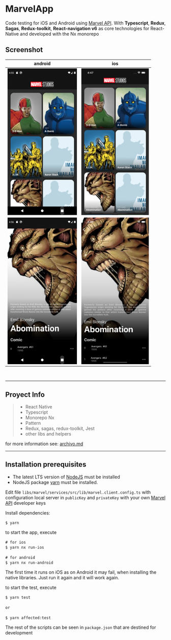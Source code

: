 # MarvelApp

Code testing for iOS and Android using [Marvel API](https://developer.marvel.com/docs). With **Typescript**, **Redux**, **Sagas**, **Redux-toolkit**, **React-navigation v6** as core technologies for React-Native and developed with the Nx monorepo

## Screenshot

| android                                                                                   | ios                                                                               |
| ----------------------------------------------------------------------------------------- | --------------------------------------------------------------------------------- |
| <img src="./promo/android1.png" data-canonical-src="./promo/android1.png" height="460" /> | <img src="./promo/ios1.png" data-canonical-src="./promo/ios1.png" height="460" /> |
| <img src="./promo/android2.png" data-canonical-src="./promo/android2.png" height="460" /> | <img src="./promo/ios2.png" data-canonical-src="./promo/ios2.png" height="460" /> |

<br/>

---

## Proyect Info

> - React Native
> - Typescript
> - Monorepo Nx
> - Pattern
> - Redux, sagas, redux-toolkit, Jest
> - other libs and helpers

for more information see: [archivo.md](./more_info/archivo.md)

---

## Installation prerequisites

- The latest LTS version of [NodeJS](https://nodejs.org/es/) must be installed
- NodeJS package [yarn](https://yarnpkg.com/) must be installed.

Edit file `libs/marvel/services/src/lib/marvel.client.config.ts` with configuration local server in `publicKey` and `privateKey` with your own [Marvel API](https://developer.marvel.com/) developer keys

Install dependencies:

```
$ yarn
```

to start the app, execute

```
# for ios
$ yarn nx run-ios

# for android
$ yarn nx run-android
```

The first time it runs on iOS as on Android it may fail, when installing the native libraries. Just run it again and it will work again.

to start the test, execute

```
$ yarn test

or

$ yarn affected:test
```

The rest of the scripts can be seen in `package.json` that are destined for development
